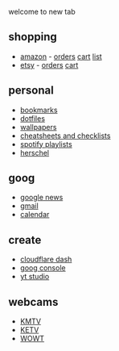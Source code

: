 <!-- ## new tab -->
welcome to <span id="prefix"></span>new tab<span id="suffix"></span>

## shopping
- [amazon](https://amazon.com) - [orders](https://amazon.com/your-orders) [cart](https://www.amazon.com/gp/aw/c) [list](https://www.amazon.com/hz/wishlist/ls)
- [etsy](https://etsy.com) - [orders](https://www.etsy.com/your/purchases) [cart](https://www.etsy.com/cart)

## personal
- [bookmarks](../links/bookmarks.md)
- [dotfiles](https://github.com/buckmanc/dotfiles)
- [wallpapers](https://wallpapers.buckman.cc)
- [cheatsheets and checklists](../index.md)
- [spotify playlists](../links/spotify_playlists.md)
- [herschel](http://herschel.local)

## goog
- [google news](https://news.google.com)
- [gmail](https://mail.google.com/mail/u/0/#all)
- [calendar](https://calendar.google.com)

## create
- [cloudflare dash](https://dash.cloudflare.com)
- [goog console](https://console.cloud.google.com)
- [yt studio](https://studio.youtube.com)

## webcams
- [KMTV](https://www.3newsnow.com/weather/weather-cams)
- [KETV](https://www.ketv.com/article/skycams/8071873)
- [WOWT](https://www.wowt.com/weather/cams/)
